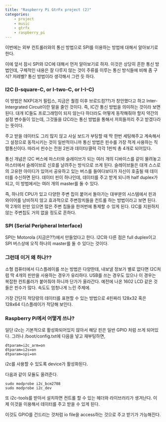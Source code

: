 ```yaml
---
title: "Raspberry Pi GtrFx project (2)"
categories:
    - project
    - music
    - gtrfx
    - raspberry_pi
---
```


이번에는 외부 컨트롤러와의 통신 방법으로 SPI를 이용하는 방법에 대해서 알아보기로 한다.

이에 앞서 잠시 SPI와 I2C에 대해서 먼저 알아보기로 하자. 이것은 상당히 흔한 통신 방법인데, 구체적인 내용은 잘 다루지 않는 것이 주류를 이루는 통신 방식들에 비해 좀 구식? 저레벨? 통신 방법이라 생각해서 그런 듯 하다.

### I2C (I-square-C, or I-two-C, or I-I-C)

이 방법은 NXP(과거 필립스, 지금은 퀄컴 이후 브로드컴??)가 창안했다고 하고 Inter-Intergrated Circuit이란 말을 줄인 것이다. 즉, IC간 통신 방법을 의미하는 것이라 보면 된다. 대개 IC들도 프로그래밍이 되지 않는다 하더라도 어떻게 동작해줘야 할지 약간의 설정 변수들이 있는데, 그것들을 I2C라는 통신 방법을 통해서 저희들끼리 주고 받겠다라는 뜻이다.

주고 받을 데이터도 그리 많지 않고 사실 보드가 부팅할 때 딱 한번 세팅해주고 계속해서 그 설정으로 동작시키는 것이 일반적이니까 통신 방법은 핀수를 가장 적게 사용하는 직렬통신이다. 따라서 핀수는 전원 2핀과 데이터/클럭 각각 1핀씩 총 4개로 되어있다.

통신 개념은 I2C 버스에 마스터와 슬레이브가 되는 여러 개의 디바이스를 같이 물려놓고 마스터에서 슬레이브로 신호를 날려주는 방식으로 쓰게 된다. 슬레이브들은 대개 스스로의 고유한 아이디가 있어서 공유하고 있는 버스를 들여다보다가 자신이 호출될 때 데이터를 수신하면 된다. 데이터 핀이 하나인데, 데이터를 주고 받게 되니까 half duplex가 되고, 이 방법에서는 여러 개의 master를 둘 수 있다.

즉, 하나의 CPU가 있고 다양한 주변 칩이 붙어서 돌아가는 대부분의 시스템에서 핀과 와이어를 낭비하지 않고 효과적으로 주변장치들을 컨트롤 하는 방법이라고 보면 된다. 딱 2개의 핀만 있으면 많은 주변 칩들을 한꺼번에 통제할 수 있게 된다. I2C를 지원하지 않는 주변칩도 거의 없을 정도로 흔하다.

### SPI (Serial Peripheral Interface)

SPI는 Motorola (지금은??)에서 만들었다고 한다. I2C와 다른 점은 full duplex이고 SPI 버스상에 오직 하나의 master를 둘 수 있다는 것이다. 

### 그런데 이거 왜 하나??

소형 컴퓨터에서 디스플레이를 쓰는 방법은 다양한데, 내보낼 정보가 별로 없다면 I2C처럼 딱 4개의 핀만을 사용하는 경우가 유리하다. USB를 쓰는 경우도 있으나 이 경우는 복잡한 컨트롤러가 붙어줘야 하니까 단가가 올라간다. 예전에 나온 1602 LCD 같은 것들은 핀수가 많다. 속도도 엄청나게 느린 주제에.

가장 간단히 적당량의 데이터를 표현할 수 있는 방법으로 4핀짜리 128x32 혹은 128x64 디스플레이가 적당해 보인다.

### Raspberry Pi에서 어떻게 쓰나?

일단 i2c는 기본적으로 활성화되어있지 않아서 해당 핀은 일반 GPIO 처럼 쓰게 되어있다. 그러나 /boot/config.txt에 다음을 넣고 재부팅하면,

```
dtparam=i2c_arm=on
dtparam=i2s=on
dtparam=spi=on
```

i2c를 사용할 수 있도록 device가 활성화된다.

다음과 같이 모듈도 올려준다.
```
sudo modprobe i2c_bcm2708
sudo modprobe i2c_dev
```

또 i2c-tools를 받아서 설치하면 컨트롤 할 수 있는 헤더와 라이브러리가 생겨난다. 이제 이것을 이용해서 데이터를 주고 받을 수 있게 된다.

이것도 GPIO를 건드리는 것처럼 io file을 access하는 것으로 주고 받기가 가능해진다.


